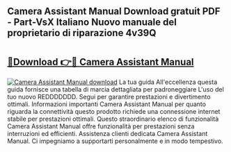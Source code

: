 ## Camera Assistant Manual Download gratuit PDF - Part-VsX Italiano Nuovo manuale del proprietario di riparazione 4v39Q

# <h2><a href="http://dfdmos.blite.top/?on=Camera+Assistant+Manual">🔗Download 👉🔴 Camera Assistant Manual</a></h2>

[![Camera Assistant Manual download](https://i.imgur.com/lujVjoI.png)](http://dfdmos.blite.top/?on=Camera+Assistant+Manual)
La tua guida All'eccellenza questa guida fornisce una tabella di marcia dettagliata per padroneggiare L'uso del tuo nuovo REDDDDDDD. Segui per garantire prestazioni e divertimento ottimali. Informazioni importanti Camera Assistant Manual per quanto riguarda la connettività questo prodotto richiede una connessione internet stabile per prestazioni ottimali. Questo straordinario elenco di funzionalità Camera Assistant Manual offre funzionalità per prestazioni senza interruzioni ed efficienti. Assistenza clienti dedicata Camera Assistant Manual. Ci impegniamo a supportarti personalmente e in modo tempestivo.
